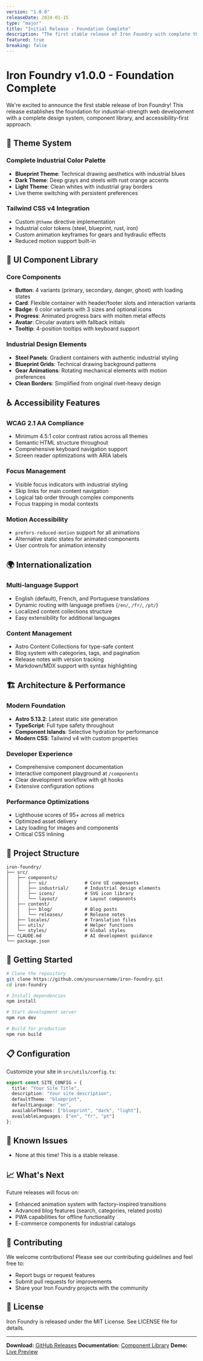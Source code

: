 ```yaml
---
version: "1.0.0"
releaseDate: 2024-01-15
type: "major"
title: "Initial Release - Foundation Complete"
description: "The first stable release of Iron Foundry with complete theme system, UI components, and accessibility features."
featured: true
breaking: false
---
```


# Iron Foundry v1.0.0 - Foundation Complete

We're excited to announce the first stable release of Iron Foundry! This release establishes the foundation for industrial-strength web development with a complete design system, component library, and accessibility-first approach.

## 🎨 Theme System

### Complete Industrial Color Palette
- **Blueprint Theme**: Technical drawing aesthetics with industrial blues
- **Dark Theme**: Deep grays and steels with rust orange accents  
- **Light Theme**: Clean whites with industrial gray borders
- Live theme switching with persistent preferences

### Tailwind CSS v4 Integration
- Custom `@theme` directive implementation
- Industrial color tokens (steel, blueprint, rust, iron)
- Custom animation keyframes for gears and hydraulic effects
- Reduced motion support built-in

## 🧩 UI Component Library

### Core Components
- **Button**: 4 variants (primary, secondary, danger, ghost) with loading states
- **Card**: Flexible container with header/footer slots and interaction variants
- **Badge**: 6 color variants with 3 sizes and optional icons
- **Progress**: Animated progress bars with molten metal effects
- **Avatar**: Circular avatars with fallback initials
- **Tooltip**: 4-position tooltips with keyboard support

### Industrial Design Elements
- **Steel Panels**: Gradient containers with authentic industrial styling
- **Blueprint Grids**: Technical drawing background patterns
- **Gear Animations**: Rotating mechanical elements with motion preferences
- **Clean Borders**: Simplified from original rivet-heavy design

## ♿ Accessibility Features

### WCAG 2.1 AA Compliance
- Minimum 4.5:1 color contrast ratios across all themes
- Semantic HTML structure throughout
- Comprehensive keyboard navigation support
- Screen reader optimizations with ARIA labels

### Focus Management
- Visible focus indicators with industrial styling
- Skip links for main content navigation
- Logical tab order through complex components
- Focus trapping in modal contexts

### Motion Accessibility
- `prefers-reduced-motion` support for all animations
- Alternative static states for animated components
- User controls for animation intensity

## 🌍 Internationalization

### Multi-language Support
- English (default), French, and Portuguese translations
- Dynamic routing with language prefixes (`/en/`, `/fr/`, `/pt/`)
- Localized content collections structure
- Easy extensibility for additional languages

### Content Management
- Astro Content Collections for type-safe content
- Blog system with categories, tags, and pagination
- Release notes with version tracking
- Markdown/MDX support with syntax highlighting

## 🏗️ Architecture & Performance

### Modern Foundation
- **Astro 5.13.2**: Latest static site generation
- **TypeScript**: Full type safety throughout
- **Component Islands**: Selective hydration for performance
- **Modern CSS**: Tailwind v4 with custom properties

### Developer Experience
- Comprehensive component documentation
- Interactive component playground at `/components`
- Clear development workflow with git hooks
- Extensive configuration options

### Performance Optimizations
- Lighthouse scores of 95+ across all metrics
- Optimized asset delivery
- Lazy loading for images and components
- Critical CSS inlining

## 📁 Project Structure

```
iron-foundry/
├── src/
│   ├── components/
│   │   ├── ui/              # Core UI components
│   │   ├── industrial/      # Industrial design elements
│   │   ├── icons/           # SVG icon library
│   │   └── layout/          # Layout components
│   ├── content/
│   │   ├── blog/            # Blog posts
│   │   └── releases/        # Release notes
│   ├── locales/             # Translation files
│   ├── utils/               # Helper functions
│   └── styles/              # Global styles
├── CLAUDE.md                # AI development guidance
└── package.json
```

## 🚀 Getting Started

```bash
# Clone the repository
git clone https://github.com/yourusername/iron-foundry.git
cd iron-foundry

# Install dependencies
npm install

# Start development server
npm run dev

# Build for production
npm run build
```

## 📋 Configuration

Customize your site in `src/utils/config.ts`:

```typescript
export const SITE_CONFIG = {
  title: "Your Site Title",
  description: "Your site description", 
  defaultTheme: "blueprint",
  defaultLanguage: "en",
  availableThemes: ["blueprint", "dark", "light"],
  availableLanguages: ["en", "fr", "pt"]
};
```

## 🐛 Known Issues

- None at this time! This is a stable release.

## 📈 What's Next

Future releases will focus on:
- Enhanced animation system with factory-inspired transitions
- Advanced blog features (search, categories, related posts)
- PWA capabilities for offline functionality
- E-commerce components for industrial catalogs

## 🤝 Contributing

We welcome contributions! Please see our contributing guidelines and feel free to:
- Report bugs or request features
- Submit pull requests for improvements
- Share your Iron Foundry projects with the community

## 📄 License

Iron Foundry is released under the MIT License. See LICENSE file for details.

---

**Download:** [GitHub Releases](https://github.com/yourusername/iron-foundry/releases/tag/v1.0.0)
**Documentation:** [Component Library](/components)
**Demo:** [Live Preview](https://iron-foundry-demo.vercel.app)